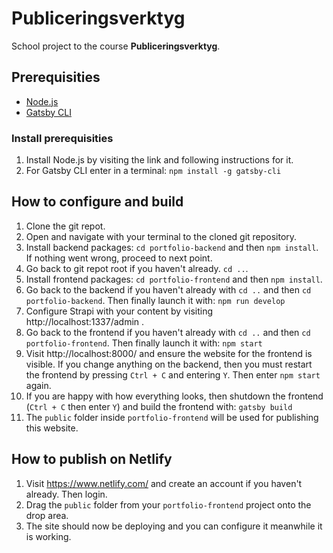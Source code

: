 # Publiceringsverktyg
School project to the course **Publiceringsverktyg**.

## Prerequisities
* [Node.js](https://nodejs.org/)
* [Gatsby CLI](https://www.gatsbyjs.com/docs/gatsby-cli/)

### Install prerequisities
1. Install Node.js by visiting the link and following instructions for it.
2. For Gatsby CLI enter in a terminal: `npm install -g gatsby-cli`

## How to configure and build
1. Clone the git repot.
2. Open and navigate with your terminal to the cloned git repository.
3. Install backend packages: `cd portfolio-backend` and then `npm install`. If nothing went wrong, proceed to next point.
5. Go back to git repot root if you haven't already. `cd ..`.
4. Install frontend packages: `cd portfolio-frontend` and then `npm install`.
6. Go back to the backend if you haven't already with `cd ..` and then `cd portfolio-backend`. Then finally launch it with: `npm run develop`
7. Configure Strapi with your content by visiting http://localhost:1337/admin .
8. Go back to the frontend if you haven't already with `cd ..` and then `cd portfolio-frontend`. Then finally launch it with: `npm start`
9. Visit http://localhost:8000/ and ensure the website for the frontend is visible. If you change anything on the backend, then you must restart the frontend by pressing `Ctrl + C` and entering `Y`. Then enter `npm start` again.
10. If you are happy with how everything looks, then shutdown the frontend (`Ctrl + C` then enter `Y`) and build the frontend with: `gatsby build`
11. The `public` folder inside `portfolio-frontend` will be used for publishing this website.

## How to publish on Netlify
1. Visit https://www.netlify.com/ and create an account if you haven't already. Then login.
2. Drag the `public` folder from your `portfolio-frontend` project onto the drop area.
3. The site should now be deploying and you can configure it meanwhile it is working.